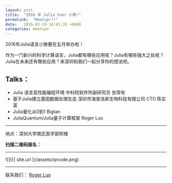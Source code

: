 ```yaml
---
layout: post
title:  "2016 年 Julia User 小聚!"
permalink:  "Meetup!!!"
date:   2016-03-19 14:41:35 +0800
categories: meetups
---
```


2016年Julia语言小聚要在五月举办啦！

作为一门新兴的科学计算语言，Julia都有哪些应用呢？Julia有哪些强大之处呢？Julia在未来还有哪些应用？来深圳和我们一起分享你的想法吧。

Talks：
---
- Julia 语言高性能编程环境    中科院软件所副研究员   张常有
- 基于Julia建立基因数据处理生态       深圳市海普洛斯生物科技有限公司 CTO   陈实富
- Julia量化从0到1 Bigtan
- JuliaQuantum/Julia量子计算框架 Roger Luo


---


地点：深圳大学南区医学部附楼

**扫描二维码报名：**

---
![]({{ site.url }}/assets/qrcode.png)

---

联系我们：
[Roger Luo](mailto:rogerluo@mail.ustc.edu.cn)